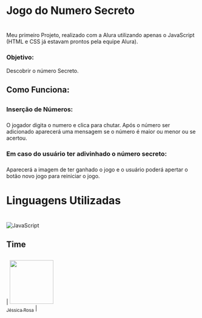 # Jogo do Numero Secreto <h1>

<p> Meu primeiro Projeto, realizado com a Alura utilizando apenas o JavaScript (HTML e CSS já estavam prontos pela equipe Alura).

### Objetivo:

<p> Descobrir o número Secreto.


## Como Funciona: <h2> 

### Inserção de Números: <h3> 
<p> O jogador digita o numero e clica para chutar. Após o número ser adicionado aparecerá uma mensagem se o número é maior ou menor ou se acertou.

### Em caso do usuário ter adivinhado o número secreto: <h3> 
<p> Aparecerá a imagem de ter ganhado o jogo e o usuário poderá apertar o botão novo jogo para reiniciar o jogo.


# Linguagens Utilizadas <h1>

![JavaScript](https://img.shields.io/badge/javascript-%23323330.svg?style=for-the-badge&logo=javascript&logoColor=%23F7DF1E) 

## Time <h2>
| [<img loading="lazy" src="https://avatars.githubusercontent.com/u/201654382?v=4" width=115><br><sub>Jéssica Rosa</sub>](https://github.com/Jessrosaa) |
